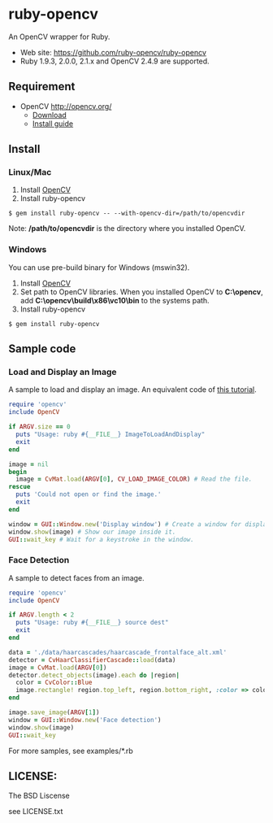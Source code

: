 # ruby-opencv

An OpenCV wrapper for Ruby.

* Web site: <https://github.com/ruby-opencv/ruby-opencv>
* Ruby 1.9.3, 2.0.0, 2.1.x and OpenCV 2.4.9 are supported.

## Requirement

* OpenCV <http://opencv.org/>
  * [Download](http://sourceforge.net/projects/opencvlibrary/)
  * [Install guide](http://docs.opencv.org/doc/tutorials/introduction/table_of_content_introduction/table_of_content_introduction.html#table-of-content-introduction)

## Install
### Linux/Mac
1. Install [OpenCV](http://sourceforge.net/projects/opencvlibrary/files/opencv-unix/)
2. Install ruby-opencv

```
$ gem install ruby-opencv -- --with-opencv-dir=/path/to/opencvdir
```

Note: **/path/to/opencvdir** is the directory where you installed OpenCV.


### Windows
You can use pre-build binary for Windows (mswin32).

1. Install [OpenCV](http://sourceforge.net/projects/opencvlibrary/files/opencv-win/)
2. Set path to OpenCV libraries. When you installed OpenCV to **C:\opencv**, add **C:\opencv\build\x86\vc10\bin** to the systems path.
3. Install ruby-opencv

```
$ gem install ruby-opencv
```

## Sample code
### Load and Display an Image

A sample to load and display an image. An equivalent code of [this tutorial](http://docs.opencv.org/doc/tutorials/introduction/display_image/display_image.html#display-image).

```ruby
require 'opencv'
include OpenCV

if ARGV.size == 0
  puts "Usage: ruby #{__FILE__} ImageToLoadAndDisplay"
  exit
end

image = nil
begin
  image = CvMat.load(ARGV[0], CV_LOAD_IMAGE_COLOR) # Read the file.
rescue
  puts 'Could not open or find the image.'
  exit
end

window = GUI::Window.new('Display window') # Create a window for display.
window.show(image) # Show our image inside it.
GUI::wait_key # Wait for a keystroke in the window.
```

### Face Detection

A sample to detect faces from an image.

```ruby
require 'opencv'
include OpenCV

if ARGV.length < 2
  puts "Usage: ruby #{__FILE__} source dest"
  exit
end

data = './data/haarcascades/haarcascade_frontalface_alt.xml'
detector = CvHaarClassifierCascade::load(data)
image = CvMat.load(ARGV[0])
detector.detect_objects(image).each do |region|
  color = CvColor::Blue
  image.rectangle! region.top_left, region.bottom_right, :color => color
end

image.save_image(ARGV[1])
window = GUI::Window.new('Face detection')
window.show(image)
GUI::wait_key
```

For more samples, see examples/*.rb

## LICENSE:

The BSD Liscense

see LICENSE.txt

